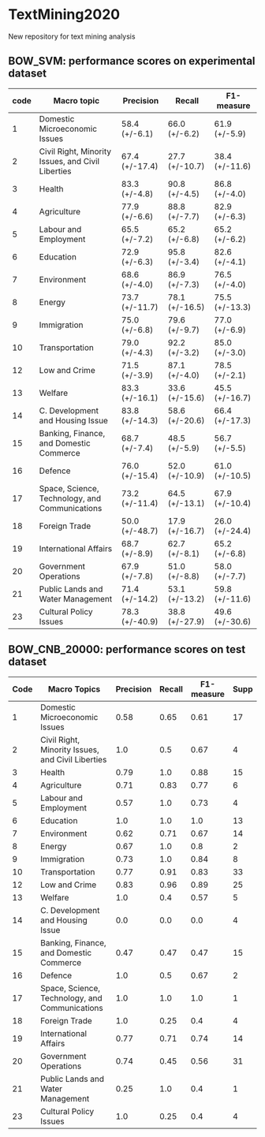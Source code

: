 # TextMining2020
New repository for text mining analysis

## BOW_SVM: performance scores on experimental dataset

| code | Macro topic                                       | Precision            | Recall               | F1\-measure          |
|------|---------------------------------------------------|----------------------|----------------------|----------------------|
| 1    | Domestic Microeconomic Issues                     | 58\.4 \(\+/\-6\.1\)  | 66\.0 \(\+/\-6\.2\)  | 61\.9 \(\+/\-5\.9\)  |
| 2    | Civil Right, Minority Issues, and Civil Liberties | 67\.4 \(\+/\-17\.4\) | 27\.7 \(\+/\-10\.7\) | 38\.4 \(\+/\-11\.6\) |
| 3    | Health                                            | 83\.3 \(\+/\-4\.8\)  | 90\.8 \(\+/\-4\.5\)  | 86\.8 \(\+/\-4\.0\)  |
| 4    | Agriculture                                       | 77\.9 \(\+/\-6\.6\)  | 88\.8 \(\+/\-7\.7\)  | 82\.9 \(\+/\-6\.3\)  |
| 5    | Labour and Employment                             | 65\.5 \(\+/\-7\.2\)  | 65\.2 \(\+/\-6\.8\)  | 65\.2 \(\+/\-6\.2\)  |
| 6    | Education                                         | 72\.9 \(\+/\-6\.3\)  | 95\.8 \(\+/\-3\.4\)  | 82\.6 \(\+/\-4\.1\)  |
| 7    | Environment                                       | 68\.6 \(\+/\-4\.0\)  | 86\.9 \(\+/\-7\.3\)  | 76\.5 \(\+/\-4\.0\)  |
| 8    | Energy                                            | 73\.7 \(\+/\-11\.7\) | 78\.1 \(\+/\-16\.5\) | 75\.5 \(\+/\-13\.3\) |
| 9    | Immigration                                       | 75\.0 \(\+/\-6\.8\)  | 79\.6 \(\+/\-9\.7\)  | 77\.0 \(\+/\-6\.9\)  |
| 10   | Transportation                                    | 79\.0 \(\+/\-4\.3\)  | 92\.2 \(\+/\-3\.2\)  | 85\.0 \(\+/\-3\.0\)  |
| 12   | Low and Crime                                     | 71\.5 \(\+/\-3\.9\)  | 87\.1 \(\+/\-4\.0\)  | 78\.5 \(\+/\-2\.1\)  |
| 13   | Welfare                                           | 83\.3 \(\+/\-16\.1\) | 33\.6 \(\+/\-15\.6\) | 45\.5 \(\+/\-16\.7\) |
| 14   | C\. Development and Housing Issue                 | 83\.8 \(\+/\-14\.3\) | 58\.6 \(\+/\-20\.6\) | 66\.4 \(\+/\-17\.3\) |
| 15   | Banking, Finance, and Domestic Commerce           | 68\.7 \(\+/\-7\.4\)  | 48\.5 \(\+/\-5\.9\)  | 56\.7 \(\+/\-5\.5\)  |
| 16   | Defence                                           | 76\.0 \(\+/\-15\.4\) | 52\.0 \(\+/\-10\.9\) | 61\.0 \(\+/\-10\.5\) |
| 17   | Space, Science, Technology, and Communications    | 73\.2 \(\+/\-11\.4\) | 64\.5 \(\+/\-13\.1\) | 67\.9 \(\+/\-10\.4\) |
| 18   | Foreign Trade                                     | 50\.0 \(\+/\-48\.7\) | 17\.9 \(\+/\-16\.7\) | 26\.0 \(\+/\-24\.4\) |
| 19   | International Affairs                             | 68\.7 \(\+/\-8\.9\)  | 62\.7 \(\+/\-8\.1\)  | 65\.2 \(\+/\-6\.8\)  |
| 20   | Government Operations                             | 67\.9 \(\+/\-7\.8\)  | 51\.0 \(\+/\-8\.8\)  | 58\.0 \(\+/\-7\.7\)  |
| 21   | Public Lands and Water Management                 | 71\.4 \(\+/\-14\.2\) | 53\.1 \(\+/\-13\.2\) | 59\.8 \(\+/\-11\.6\) |
| 23   | Cultural Policy Issues                            | 78\.3 \(\+/\-40\.9\) | 38\.8 \(\+/\-27\.9\) | 49\.6 \(\+/\-30\.6\) |


## BOW_CNB_20000: performance scores on test dataset

| Code           | Macro Topics                                      | Precision           | Recall           | F1-measure   | Supp            |
|----------------|---------------------------------------------------|---------------------|------------------|--------------|-----------------|
| 1              | Domestic Microeconomic Issues                     | 0\.58               | 0\.65            | 0\.61        | 17              |
| 2              | Civil Right, Minority Issues, and Civil Liberties | 1\.0                | 0\.5             | 0\.67        | 4               |
| 3              | Health                                            | 0\.79               | 1\.0             | 0\.88        | 15              |
| 4              | Agriculture                                       | 0\.71               | 0\.83            | 0\.77        | 6               |
| 5              | Labour and Employment                             | 0\.57               | 1\.0             | 0\.73        | 4               |
| 6              | Education                                         | 1\.0                | 1\.0             | 1\.0         | 13              |
| 7              | Environment                                       | 0\.62               | 0\.71            | 0\.67        | 14              |
| 8              | Energy                                            | 0\.67               | 1\.0             | 0\.8         | 2               |
| 9              | Immigration                                       | 0\.73               | 1\.0             | 0\.84        | 8               |
| 10             | Transportation                                    | 0\.77               | 0\.91            | 0\.83        | 33              |
| 12             | Low and Crime                                     | 0\.83               | 0\.96            | 0\.89        | 25              |
| 13             | Welfare                                           | 1\.0                | 0\.4             | 0\.57        | 5               |
| 14             | C\. Development and Housing Issue                 | 0\.0                | 0\.0             | 0\.0         | 4               |
| 15             | Banking, Finance, and Domestic Commerce           | 0\.47               | 0\.47            | 0\.47        | 15              |
| 16             | Defence                                           | 1\.0                | 0\.5             | 0\.67        | 2               |
| 17             | Space, Science, Technology, and Communications    | 1\.0                | 1\.0             | 1\.0         | 1               |
| 18             | Foreign Trade                                     | 1\.0                | 0\.25            | 0\.4         | 4               |
| 19             | International Affairs                             | 0\.77               | 0\.71            | 0\.74        | 14              |
| 20             | Government Operations                             | 0\.74               | 0\.45            | 0\.56        | 31              |
| 21             | Public Lands and Water Management                 | 0\.25               | 1\.0             | 0\.4         | 1               |
| 23             | Cultural Policy Issues                            | 1\.0                | 0\.25            | 0\.4         | 4               |

